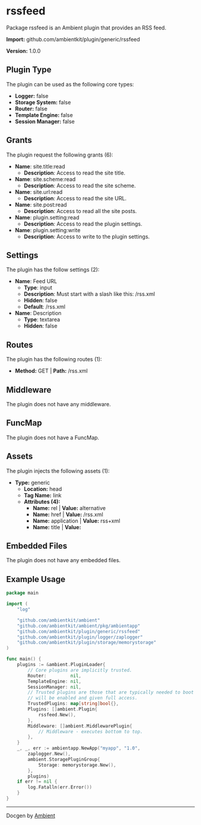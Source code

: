 # rssfeed

Package rssfeed is an Ambient plugin that provides an RSS feed.

**Import:** github.com/ambientkit/plugin/generic/rssfeed

**Version:** 1.0.0

## Plugin Type

The plugin can be used as the following core types:

- **Logger:** false
- **Storage System:** false
- **Router:** false
- **Template Engine:** false
- **Session Manager:** false

## Grants

The plugin request the following grants (6):

- **Name**: site.title:read
  - **Description**: Access to read the site title.
- **Name**: site.scheme:read
  - **Description**: Access to read the site scheme.
- **Name**: site.url:read
  - **Description**: Access to read the site URL.
- **Name**: site.post:read
  - **Description**: Access to read all the site posts.
- **Name**: plugin.setting:read
  - **Description**: Access to read the plugin settings.
- **Name**: plugin.setting:write
  - **Description**: Access to write to the plugin settings.

## Settings

The plugin has the follow settings (2):

- **Name**: Feed URL
  - **Type**: input
  - **Description**: Must start with a slash like this: /rss.xml
  - **Hidden**: false
  - **Default**: /rss.xml
- **Name**: Description
  - **Type**: textarea
  - **Hidden**: false

## Routes

The plugin has the following routes (1):
  - **Method:** GET | **Path:** /rss.xml

## Middleware

The plugin does not have any middleware.

## FuncMap

The plugin does not have a FuncMap.

## Assets

The plugin injects the following assets (1):

  - **Type:** generic
    - **Location:** head
    - **Tag Name:** link
    - **Attributes (4):** 
      - **Name:** rel | **Value:** alternative
      - **Name:** href | **Value:** /rss.xml
      - **Name:** application | **Value:** rss&#43;xml
      - **Name:** title | **Value:** 

## Embedded Files

The plugin does not have any embedded files.

## Example Usage

```go
package main

import (
	"log"

	"github.com/ambientkit/ambient"
	"github.com/ambientkit/ambient/pkg/ambientapp"
	"github.com/ambientkit/plugin/generic/rssfeed"
	"github.com/ambientkit/plugin/logger/zaplogger"
	"github.com/ambientkit/plugin/storage/memorystorage"
)

func main() {
	plugins := &ambient.PluginLoader{
		// Core plugins are implicitly trusted.
		Router:         nil,
		TemplateEngine: nil,
		SessionManager: nil,
		// Trusted plugins are those that are typically needed to boot so they
		// will be enabled and given full access.
		TrustedPlugins: map[string]bool{},
		Plugins: []ambient.Plugin{
			rssfeed.New(),
		},
		Middleware: []ambient.MiddlewarePlugin{
			// Middleware - executes bottom to top.
		},
	}
	_, _, err := ambientapp.NewApp("myapp", "1.0",
		zaplogger.New(),
		ambient.StoragePluginGroup{
			Storage: memorystorage.New(),
		},
		plugins)
	if err != nil {
		log.Fatalln(err.Error())
	}
}
```

---

Docgen by [Ambient](https://ambientkit.github.io/)